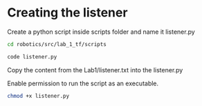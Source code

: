 # Creating the listener

Create a python script inside scripts folder and name it listener.py

```sh
cd robotics/src/lab_1_tf/scripts
```

```sh
code listener.py
```

Copy the content from the Lab1/listener.txt into the listener.py

Enable permission to run the script as an executable.

```sh
chmod +x listener.py
```

